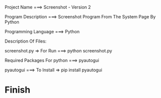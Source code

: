 Project Name ===> Screenshot - Version 2

Program Description ===> Screenshot Program From The System Page By Python

Programming Language ===> Python

Description Of Files:

screenshot.py => For Run ===> python screenshot.py

Required Packages For python ===> pyautogui

pyautogui ===> To Install => pip install pyautogui

# Finish
